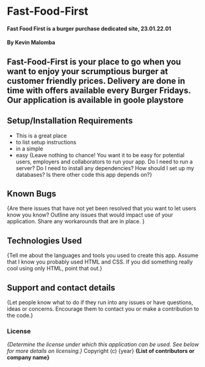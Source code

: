 # Fast-Food-First
#### Fast Food First is a burger purchase dedicated site, 23.01.22.01
#### By Kevin Malomba
## Fast-Food-First is your place to go when you want to enjoy your scrumptious burger at customer friendly prices. Delivery are done in time with offers available every Burger Fridays. Our application is available in goole playstore
## Setup/Installation Requirements
* This is a great place
* to list setup instructions
* in a simple
* easy
{Leave nothing to chance! You want it to be easy for potential users, employers and collaborators to run your app. Do I need to run a server? Do I need to install any dependencies? How should I set up my databases? Is there other code this app depends on?}
## Known Bugs
{Are there issues that have not yet been resolved that you want to let users know you know? Outline any issues that would impact use of your application. Share any workarounds that are in place. }
## Technologies Used
{Tell me about the languages and tools you used to create this app. Assume that I know you probably used HTML and CSS. If you did something really cool using only HTML, point that out.}
## Support and contact details
{Let people know what to do if they run into any issues or have questions, ideas or concerns.  Encourage them to contact you or make a contribution to the code.}
### License
*{Determine the license under which this application can be used.  See below for more details on licensing.}*
Copyright (c) {year} **{List of contributors or company name}**